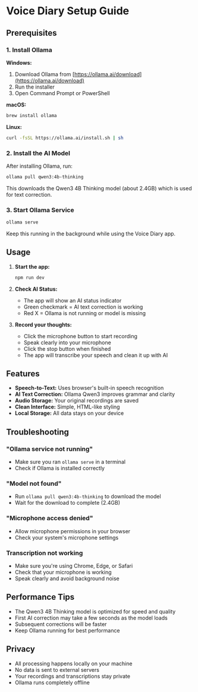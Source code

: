 # Voice Diary Setup Guide

## Prerequisites

### 1. Install Ollama

**Windows:**

1. Download Ollama from [https://ollama.ai/download](https://ollama.ai/download)
2. Run the installer
3. Open Command Prompt or PowerShell

**macOS:**

```bash
brew install ollama
```

**Linux:**

```bash
curl -fsSL https://ollama.ai/install.sh | sh
```

### 2. Install the AI Model

After installing Ollama, run:

```bash
ollama pull qwen3:4b-thinking
```

This downloads the Qwen3 4B Thinking model (about 2.4GB) which is used for text correction.

### 3. Start Ollama Service

```bash
ollama serve
```

Keep this running in the background while using the Voice Diary app.

## Usage

1. **Start the app:**

   ```bash
   npm run dev
   ```

2. **Check AI Status:**
   - The app will show an AI status indicator
   - Green checkmark = AI text correction is working
   - Red X = Ollama is not running or model is missing

3. **Record your thoughts:**
   - Click the microphone button to start recording
   - Speak clearly into your microphone
   - Click the stop button when finished
   - The app will transcribe your speech and clean it up with AI

## Features

- **Speech-to-Text:** Uses browser's built-in speech recognition
- **AI Text Correction:** Ollama Qwen3 improves grammar and clarity
- **Audio Storage:** Your original recordings are saved
- **Clean Interface:** Simple, HTML-like styling
- **Local Storage:** All data stays on your device

## Troubleshooting

### "Ollama service not running"

- Make sure you ran `ollama serve` in a terminal
- Check if Ollama is installed correctly

### "Model not found"

- Run `ollama pull qwen3:4b-thinking` to download the model
- Wait for the download to complete (2.4GB)

### "Microphone access denied"

- Allow microphone permissions in your browser
- Check your system's microphone settings

### Transcription not working

- Make sure you're using Chrome, Edge, or Safari
- Check that your microphone is working
- Speak clearly and avoid background noise

## Performance Tips

- The Qwen3 4B Thinking model is optimized for speed and quality
- First AI correction may take a few seconds as the model loads
- Subsequent corrections will be faster
- Keep Ollama running for best performance

## Privacy

- All processing happens locally on your machine
- No data is sent to external servers
- Your recordings and transcriptions stay private
- Ollama runs completely offline
